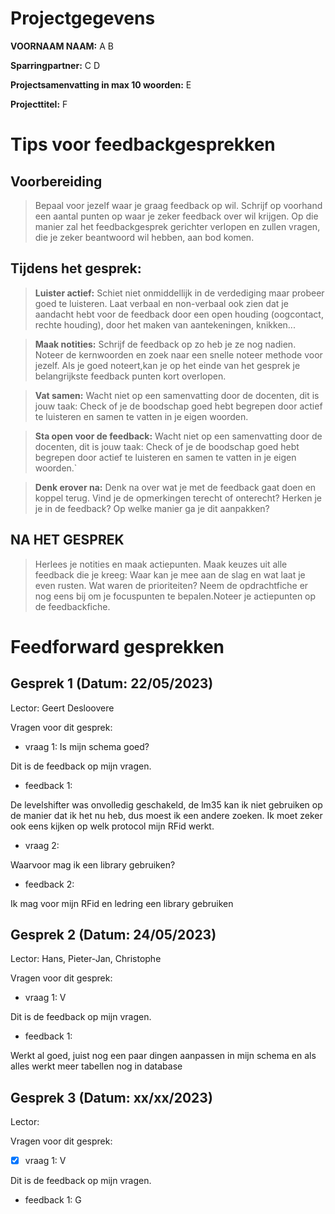 # Projectgegevens

**VOORNAAM NAAM:** A B

**Sparringpartner:** C D

**Projectsamenvatting in max 10 woorden:** E

**Projecttitel:** F

# Tips voor feedbackgesprekken

## Voorbereiding

> Bepaal voor jezelf waar je graag feedback op wil. Schrijf op voorhand een aantal punten op waar je zeker feedback over wil krijgen. Op die manier zal het feedbackgesprek gerichter verlopen en zullen vragen, die je zeker beantwoord wil hebben, aan bod komen.

## Tijdens het gesprek:

> **Luister actief:** Schiet niet onmiddellijk in de verdediging maar probeer goed te luisteren. Laat verbaal en non-verbaal ook zien dat je aandacht hebt voor de feedback door een open houding (oogcontact, rechte houding), door het maken van aantekeningen, knikken...

> **Maak notities:** Schrijf de feedback op zo heb je ze nog nadien. Noteer de kernwoorden en zoek naar een snelle noteer methode voor jezelf. Als je goed noteert,kan je op het einde van het gesprek je belangrijkste feedback punten kort overlopen.

> **Vat samen:** Wacht niet op een samenvatting door de docenten, dit is jouw taak: Check of je de boodschap goed hebt begrepen door actief te luisteren en samen te vatten in je eigen woorden.

> **Sta open voor de feedback:** Wacht niet op een samenvatting door de docenten, dit is jouw taak: Check of je de boodschap goed hebt begrepen door actief te luisteren en samen te vatten in je eigen woorden.`

> **Denk erover na:** Denk na over wat je met de feedback gaat doen en koppel terug. Vind je de opmerkingen terecht of onterecht? Herken je je in de feedback? Op welke manier ga je dit aanpakken?

## NA HET GESPREK

> Herlees je notities en maak actiepunten. Maak keuzes uit alle feedback die je kreeg: Waar kan je mee aan de slag en wat laat je even rusten. Wat waren de prioriteiten? Neem de opdrachtfiche er nog eens bij om je focuspunten te bepalen.Noteer je actiepunten op de feedbackfiche.

# Feedforward gesprekken

## Gesprek 1 (Datum: 22/05/2023)

Lector: Geert Desloovere

Vragen voor dit gesprek:

- vraag 1: Is mijn schema goed?

Dit is de feedback op mijn vragen.

- feedback 1: 

De levelshifter was onvolledig geschakeld, de lm35 kan ik niet gebruiken op de manier dat ik het nu heb, dus moest ik een andere zoeken. Ik moet zeker ook eens kijken op welk protocol mijn RFid werkt.

- vraag 2: 

Waarvoor mag ik een library gebruiken?

- feedback 2: 

Ik mag voor mijn RFid en ledring een library gebruiken

## Gesprek 2 (Datum: 24/05/2023)

Lector: Hans, Pieter-Jan, Christophe

Vragen voor dit gesprek:

-  vraag 1: V

Dit is de feedback op mijn vragen.

- feedback 1: 

Werkt al goed, juist nog een paar dingen aanpassen in mijn schema en als alles werkt meer tabellen nog in database

## Gesprek 3 (Datum: xx/xx/2023)

Lector:

Vragen voor dit gesprek:

- [x] vraag 1: V

Dit is de feedback op mijn vragen.

- feedback 1: G